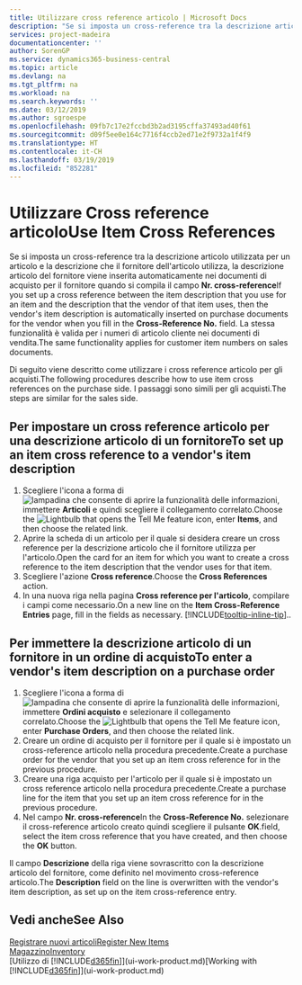 ```yaml
---
title: Utilizzare cross reference articolo | Microsoft Docs
description: "Se si imposta un cross-reference tra la descrizione articolo utilizzata per un articolo e la descrizione che il fornitore dell'articolo utilizza, la descrizione articolo del fornitore viene inserita automaticamente nei documenti di acquisto per il fornitore quando si compila il campo **Nr. cross-reference**  "
services: project-madeira
documentationcenter: ''
author: SorenGP
ms.service: dynamics365-business-central
ms.topic: article
ms.devlang: na
ms.tgt_pltfrm: na
ms.workload: na
ms.search.keywords: ''
ms.date: 03/12/2019
ms.author: sgroespe
ms.openlocfilehash: 09fb7c17e2fccbd3b2ad3195cffa37493ad40f61
ms.sourcegitcommit: d09f5ee0e164c7716f4ccb2ed71e2f9732a1f4f9
ms.translationtype: HT
ms.contentlocale: it-CH
ms.lasthandoff: 03/19/2019
ms.locfileid: "852281"
---
```

# <a name="use-item-cross-references"></a><span data-ttu-id="2c80a-104">Utilizzare Cross reference articolo</span><span class="sxs-lookup"><span data-stu-id="2c80a-104">Use Item Cross References</span></span>
<span data-ttu-id="2c80a-105">Se si imposta un cross-reference tra la descrizione articolo utilizzata per un articolo e la descrizione che il fornitore dell'articolo utilizza, la descrizione articolo del fornitore viene inserita automaticamente nei documenti di acquisto per il fornitore quando si compila il campo **Nr. cross-reference**</span><span class="sxs-lookup"><span data-stu-id="2c80a-105">If you set up a cross reference between the item description that you use for an item and the description that the vendor of that item uses, then the vendor's item description is automatically inserted on purchase documents for the vendor when you fill in the **Cross-Reference No.**</span></span> <span data-ttu-id="2c80a-106"> </span><span class="sxs-lookup"><span data-stu-id="2c80a-106">field.</span></span> <span data-ttu-id="2c80a-107">La stessa funzionalità è valida per i numeri di articolo cliente nei documenti di vendita.</span><span class="sxs-lookup"><span data-stu-id="2c80a-107">The same functionality applies for customer item numbers on sales documents.</span></span>

<span data-ttu-id="2c80a-108">Di seguito viene descritto come utilizzare i cross reference articolo per gli acquisti.</span><span class="sxs-lookup"><span data-stu-id="2c80a-108">The following procedures describe how to use item cross references on the purchase side.</span></span> <span data-ttu-id="2c80a-109">I passaggi sono simili per gli acquisti.</span><span class="sxs-lookup"><span data-stu-id="2c80a-109">The steps are similar for the sales side.</span></span>

## <a name="to-set-up-an-item-cross-reference-to-a-vendors-item-description"></a><span data-ttu-id="2c80a-110">Per impostare un cross reference articolo per una descrizione articolo di un fornitore</span><span class="sxs-lookup"><span data-stu-id="2c80a-110">To set up an item cross reference to a vendor's item description</span></span>
1. <span data-ttu-id="2c80a-111">Scegliere l'icona a forma di ![lampadina che consente di aprire la funzionalità delle informazioni](media/ui-search/search_small.png "Informazioni sull'operazione che si desidera eseguire"), immettere **Articoli** e quindi scegliere il collegamento correlato.</span><span class="sxs-lookup"><span data-stu-id="2c80a-111">Choose the ![Lightbulb that opens the Tell Me feature](media/ui-search/search_small.png "Tell me what you want to do") icon, enter **Items**, and then choose the related link.</span></span>
2. <span data-ttu-id="2c80a-112">Aprire la scheda di un articolo per il quale si desidera creare un cross reference per la descrizione articolo che il fornitore utilizza per l'articolo.</span><span class="sxs-lookup"><span data-stu-id="2c80a-112">Open the card for an item for which you want to create a cross reference to the item description that the vendor uses for that item.</span></span>
3. <span data-ttu-id="2c80a-113">Scegliere l'azione **Cross reference**.</span><span class="sxs-lookup"><span data-stu-id="2c80a-113">Choose the **Cross References** action.</span></span>
4. <span data-ttu-id="2c80a-114">In una nuova riga nella pagina **Cross reference per l'articolo**, compilare i campi come necessario.</span><span class="sxs-lookup"><span data-stu-id="2c80a-114">On a new line on the **Item Cross-Reference Entries** page, fill in the fields as necessary.</span></span> [!INCLUDE[tooltip-inline-tip](includes/tooltip-inline-tip_md.md)]<span data-ttu-id="2c80a-115">.</span><span class="sxs-lookup"><span data-stu-id="2c80a-115">.</span></span>

## <a name="to-enter-a-vendors-item-description-on-a-purchase-order"></a><span data-ttu-id="2c80a-116">Per immettere la descrizione articolo di un fornitore in un ordine di acquisto</span><span class="sxs-lookup"><span data-stu-id="2c80a-116">To enter a vendor's item description on a purchase order</span></span>
1. <span data-ttu-id="2c80a-117">Scegliere l'icona a forma di ![lampadina che consente di aprire la funzionalità delle informazioni](media/ui-search/search_small.png "Informazioni sull'operazione che si desidera eseguire"), immettere **Ordini acquisto** e selezionare il collegamento correlato.</span><span class="sxs-lookup"><span data-stu-id="2c80a-117">Choose the ![Lightbulb that opens the Tell Me feature](media/ui-search/search_small.png "Tell me what you want to do") icon, enter **Purchase Orders**, and then choose the related link.</span></span>
2. <span data-ttu-id="2c80a-118">Creare un ordine di acquisto per il fornitore per il quale si è impostato un cross-reference articolo nella procedura precedente.</span><span class="sxs-lookup"><span data-stu-id="2c80a-118">Create a purchase order for the vendor that you set up an item cross reference for in the previous procedure.</span></span>
3. <span data-ttu-id="2c80a-119">Creare una riga acquisto per l'articolo per il quale si è impostato un cross reference articolo nella procedura precedente.</span><span class="sxs-lookup"><span data-stu-id="2c80a-119">Create a purchase line for the item that you set up an item cross reference for in the previous procedure.</span></span>
4. <span data-ttu-id="2c80a-120">Nel campo **Nr. cross-reference**</span><span class="sxs-lookup"><span data-stu-id="2c80a-120">In the **Cross-Reference No.**</span></span> <span data-ttu-id="2c80a-121">selezionare il cross-reference articolo creato quindi scegliere il pulsante **OK**.</span><span class="sxs-lookup"><span data-stu-id="2c80a-121">field, select the item cross reference that you have created, and then choose the **OK** button.</span></span>

<span data-ttu-id="2c80a-122">Il campo **Descrizione** della riga viene sovrascritto con la descrizione articolo del fornitore, come definito nel movimento cross-reference articolo.</span><span class="sxs-lookup"><span data-stu-id="2c80a-122">The **Description** field on the line is overwritten with the vendor's item description, as set up on the item cross-reference entry.</span></span>

## <a name="see-also"></a><span data-ttu-id="2c80a-123">Vedi anche</span><span class="sxs-lookup"><span data-stu-id="2c80a-123">See Also</span></span>
[<span data-ttu-id="2c80a-124">Registrare nuovi articoli</span><span class="sxs-lookup"><span data-stu-id="2c80a-124">Register New Items</span></span>](inventory-how-register-new-items.md)  
[<span data-ttu-id="2c80a-125">Magazzino</span><span class="sxs-lookup"><span data-stu-id="2c80a-125">Inventory</span></span>](inventory-manage-inventory.md)  
<span data-ttu-id="2c80a-126">[Utilizzo di [!INCLUDE[d365fin](includes/d365fin_md.md)]](ui-work-product.md)</span><span class="sxs-lookup"><span data-stu-id="2c80a-126">[Working with [!INCLUDE[d365fin](includes/d365fin_md.md)]](ui-work-product.md)</span></span>
